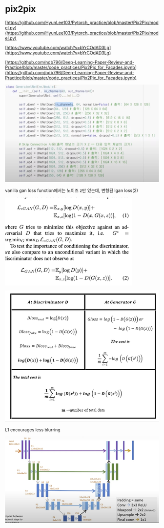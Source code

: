 # pix2pix

[https://github.com/HyunLee103/Pytorch_practice/blob/master/Pix2Pix/model.py](https://github.com/HyunLee103/Pytorch_practice/blob/master/Pix2Pix/model.py)

[https://www.youtube.com/watch?v=bYrCOdAD3Lg](https://www.youtube.com/watch?v=bYrCOdAD3Lg)

[https://github.com/ndb796/Deep-Learning-Paper-Review-and-Practice/blob/master/code_practices/Pix2Pix_for_Facades.ipynb](https://github.com/ndb796/Deep-Learning-Paper-Review-and-Practice/blob/master/code_practices/Pix2Pix_for_Facades.ipynb)

![Untitled](pix2pix%208376070f7da54a6bb1a9bc73805df563/Untitled.png)

vanilla gan loss function에서는 노이즈 z만 있는데, 변형된 lgan loss(2)

![Untitled](pix2pix%208376070f7da54a6bb1a9bc73805df563/Untitled%201.png)

![Untitled](pix2pix%208376070f7da54a6bb1a9bc73805df563/Untitled%202.png)

L1 encourages less blurring

![Untitled](pix2pix%208376070f7da54a6bb1a9bc73805df563/Untitled%203.png)